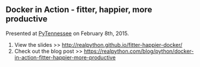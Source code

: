 ## Docker in Action - fitter, happier, more productive

Presented at [PyTennessee](https://www.pytennessee.org/) on February 8th, 2015.


1. View the slides >> http://realpython.github.io/fitter-happier-docker/
1. Check out the blog post >> https://realpython.com/blog/python/docker-in-action-fitter-happier-more-productive

